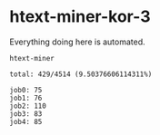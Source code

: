 # htext-miner-kor-3

Everything doing here is automated.

```
htext-miner

total: 429/4514 (9.50376606114311%)

job0: 75
job1: 76
job2: 110
job3: 83
job4: 85
```